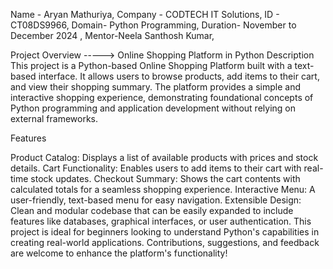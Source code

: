 Name - Aryan Mathuriya, 
Company - CODTECH IT Solutions, 
ID - CT08DS9966, 
Domain- Python Programming, 
Duration- November to December 2024 , 
Mentor-Neela Santhosh Kumar,

Project Overview -----> Online Shopping Platform in Python
Description
This project is a Python-based Online Shopping Platform built with a text-based interface. It allows users to browse products, add items to their cart, and view their shopping summary. The platform provides a simple and interactive shopping experience, demonstrating foundational concepts of Python programming and application development without relying on external frameworks.

Features

Product Catalog: Displays a list of available products with prices and stock details.
Cart Functionality: Enables users to add items to their cart with real-time stock updates.
Checkout Summary: Shows the cart contents with calculated totals for a seamless shopping experience.
Interactive Menu: A user-friendly, text-based menu for easy navigation.
Extensible Design: Clean and modular codebase that can be easily expanded to include features like databases, graphical interfaces, or user authentication.
This project is ideal for beginners looking to understand Python's capabilities in creating real-world applications. Contributions, suggestions, and feedback are welcome to enhance the platform's functionality!
